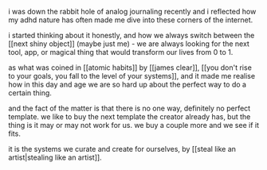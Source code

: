 i was down the rabbit hole of analog journaling recently and i reflected how my adhd nature has often made me dive into these corners of the internet.

i started thinking about it honestly, and how we always switch between the [[next shiny object]] (maybe just me) -  we are always looking for the next tool, app, or magical thing that would transform our lives from 0 to 1.

as what was coined in [[atomic habits]] by [[james clear]], [[you don't rise to your goals, you fall to the level of your systems]], and it made me realise how in this day and age we are so hard up about the perfect way to do a certain thing.

and the fact of the matter is that there is no one way, definitely no perfect template. we like to buy the next template the creator already has, but the thing is it may or may not work for us. we buy a couple more and we see if it fits. 

it is the systems we curate and create for ourselves, by [[steal like an artist|stealing like an artist]].

